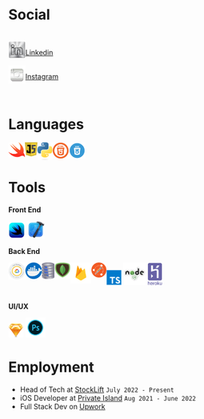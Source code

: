 # Social

<!-- <img align="left" width="34px" src="images/twitterLogo.png">

[Twitter](https://twitter.com/devboidesigns)
<br /> -->
<br />
<img align="left" width="34px" src="images/linkinInLogoSilver.png">

[Linkedin](https://www.linkedin.com/in/christopher-hicks-63682512a)
<br />
<br />
<img align="left" width="34px" src="images/instagramLogo.png">

[Instagram](https://www.instagram.com/infinity.christopher/)

<br />

# Languages

<img align="left" width="33px" src="images/swiftLogo.png">

<img align="left" width="25px" src="images/javascript.png">

<img align="left" width="30px" src="images/python.png">

<img align="left" width="33px" src="images/html5.png">

<img align="left" width="33px" src="images/css.png">

<br />

<br />

# Tools

**Front End**

<img width="33px" src="images/swiftui.png">

<img width="35px" src="images/xcode.png">

**Back End**

<img width="30px" src="images/typescript.svg">

<img width="45px" src="images/nodejs.png">

<img width="28px" src="images/heroku.png">

<img align="left" width="34px" src="images/gcloud.png">

<img align="left" width="33px" src="images/Docker.png">

<img align="left" width="25px" src="images/sqllite.png">

<img align="left" width="32px" src="images/mongodb.png">

<img align="left" width="42px" src="images/firebaseLogo.png">

<img align="left" width="30px" src="images/postman.png">

<br />

<br />

**UI/UX**

<img width="30px" src="images/sketch.png">

<img width="40px" src="images/photoshopLogo.png">

<br />

# Employment

- Head of Tech at [StockLift](https://www.stocklift.co) `July 2022 - Present`
- iOS Developer at [Private Island](https://privateisland.io) `Aug 2021 - June 2022`
- Full Stack Dev on [Upwork](https://www.upwork.com/freelancers/devboidesigns)

<br />
<br />

<br />
<br />

<!-- [![Christopher's GitHub stats](https://github-readme-stats.vercel.app/api?username=DevboiDesigns&count_private=true)](https://github.com/anuraghazra/github-readme-stats) -->
